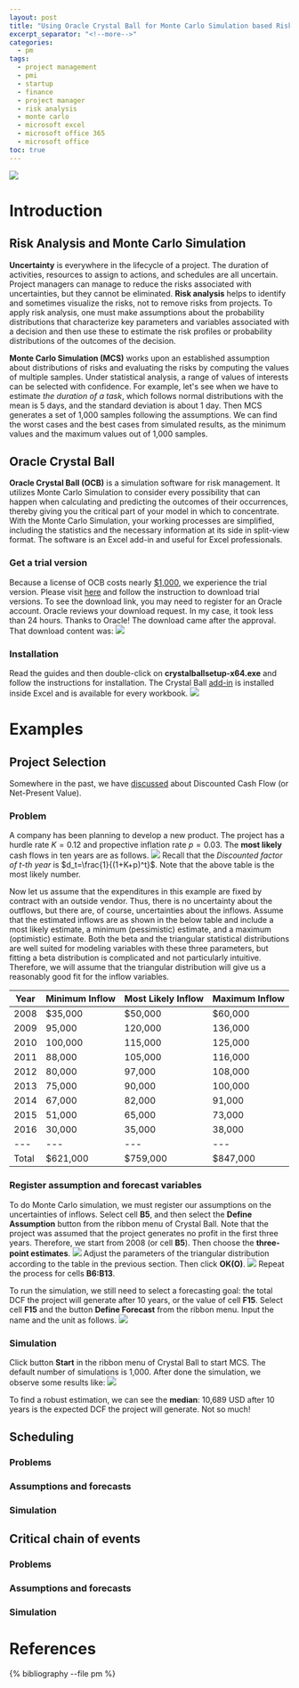 ```yaml
---
layout: post
title: "Using Oracle Crystal Ball for Monte Carlo Simulation based Risk Analysis"
excerpt_separator: "<!--more-->"
categories:
  - pm
tags:
  - project management
  - pmi
  - startup
  - finance
  - project manager
  - risk analysis
  - monte carlo
  - microsoft excel
  - microsoft office 365
  - microsoft office
toc: true
---
```

![](/assets/img/cb02.PNG)


<!--more-->

# Introduction

## Risk Analysis and Monte Carlo Simulation

__Uncertainty__ is everywhere in the lifecycle of a project.
The duration of activities, resources to assign to actions, and schedules are all uncertain.
Project managers can manage to reduce the risks associated with uncertainties, but they cannot be eliminated.
__Risk analysis__ helps to identify and sometimes visualize the risks, not to remove risks from projects.
To apply risk analysis, one must make assumptions about the probability distributions that characterize key parameters and variables associated with a decision and then use these to estimate the risk profiles or probability distributions of the outcomes of the decision.

__Monte Carlo Simulation (MCS)__ works upon an established assumption about distributions of risks and evaluating the risks by computing the values of multiple samples.
Under statistical analysis, a range of values of interests can be selected with confidence.
For example, let's see when we have to estimate _the duration of a task_, which follows normal distributions with the mean is 5 days, and the standard deviation is about 1 day.
Then MCS generates a set of 1,000 samples following the assumptions.
We can find the worst cases and the best cases from simulated results, as the minimum values and the maximum values out of 1,000 samples.

## Oracle Crystal Ball

__Oracle Crystal Ball (OCB)__ is a simulation software for risk management.
It utilizes Monte Carlo Simulation to consider every possibility that can happen when calculating and predicting the outcomes of their occurrences, thereby giving you the critical part of your model in which to concentrate.
With the Monte Carlo Simulation, your working processes are simplified, including the statistics and the necessary information at its side in split-view format.
The software is an Excel add-in and useful for Excel professionals.

### Get a trial version

Because a license of OCB costs nearly [$1,000](https://shop.oracle.com/apex/product?p1=oraclecrystalball&p2=&p3=&p4=&p5=&sc=ocom_crystalball), we experience the trial version.
Please visit [here](https://www.oracle.com/middleware/technologies/crystalball/downloads.html#) and follow the instruction to download trial versions.
To see the download link, you may need to register for an Oracle account.
Oracle reviews your download request.
In my case, it took less than 24 hours.
Thanks to Oracle!
The download came after the approval.
That download content was:
![](/assets/img/cb03.PNG)

### Installation

Read the guides and then double-click on __crystalballsetup-x64.exe__ and follow the instructions for installation.
The Crystal Ball [add-in](https://docs.microsoft.com/en-us/office/dev/add-ins/excel/excel-add-ins-overview) is installed inside Excel and is available for every workbook.
![](/assets/img/cb04.PNG)

# Examples

## Project Selection

Somewhere in the past, we have [discussed](/pm/2021/06/01/discounted-cash-flow.html) about Discounted Cash Flow (or Net-Present Value).

### Problem
A company has been planning to develop a new product.
The project has a hurdle rate $K=0.12$ and propective inflation rate $p=0.03$.
The __most likely__ cash flows in ten years are as follows.
![](/assets/img/cb05.PNG)
Recall that the _Discounted factor of $t$-th year_ is $d_t=\frac{1}{(1+K+p)^t}$.
Note that the above table is the most likely number.

Now let us assume that the expenditures in this example are fixed by contract with an 
outside vendor.
Thus, there is no uncertainty about the outflows, but there are, of course, uncertainties about the inflows. 
Assume that the estimated inflows are as shown in the below table and include a most likely estimate, a minimum (pessimistic) estimate, and a maximum (optimistic) estimate.
Both the beta and the triangular statistical distributions are well suited for modeling variables with these three parameters, but fitting a beta distribution is complicated and not particularly intuitive. 
Therefore, we will assume that the triangular distribution will give us a reasonably good fit for the inflow variables.

|Year |Minimum Inflow |Most Likely Inflow |Maximum Inflow|
|---|---|---|---|
|2008 |\$35,000 |\$50,000 |\$60,000|
|2009 |95,000 |120,000 |136,000|
|2010 |100,000 |115,000 |125,000|
|2011 |88,000 |105,000 |116,000|
|2012 |80,000 |97,000 |108,000|
|2013 |75,000 |90,000 |100,000|
|2014 |67,000 |82,000 |91,000|
|2015 |51,000 |65,000 |73,000|
|2016 |30,000 |35,000 |38,000|
|---|---|---|---|
|Total |$621,000 |$759,000 |$847,000|

### Register assumption and forecast variables
To do Monte Carlo simulation, we must register our assumptions on the uncertainties of inflows.
Select cell __B5__, and then select the __Define Assumption__ button from the ribbon menu of Crystal Ball.
Note that the project was assumed that the project generates no profit in the first three years.
Therefore, we start from 2008 (or cell __B5__).
Then choose the __three-point estimates__.
![](/assets/img/cb06.PNG)
Adjust the parameters of the triangular distribution according to the table in the previous section.
Then click __OK(O)__.
![](/assets/img/cb07.PNG)
Repeat the process for cells __B6:B13__.

To run the simulation, we still need to select a forecasting goal: the total DCF the project will generate after 10 years, or the value of cell __F15__.
Select cell __F15__ and the button __Define Forecast__ from the ribbon menu.
Input the name and the unit as follows.
![](/assets/img/cb08.PNG)
### Simulation
Click button __Start__ in the ribbon menu of Crystal Ball to start MCS.
The default number of simulations is 1,000.
After done the simulation, we observe some results like:
![](/assets/img/cb09.PNG)

To find a robust estimation, we can see the __median__: 10,689 USD after 10 years is the expected DCF the project will generate.
Not so much!

## Scheduling

### Problems

### Assumptions and forecasts

### Simulation

## Critical chain of events

### Problems

### Assumptions and forecasts

### Simulation

# References

{% bibliography --file pm %}